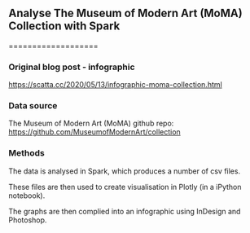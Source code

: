 ## Analyse The Museum of Modern Art (MoMA) Collection with Spark
===================

### Original blog post - infographic
https://scatta.cc/2020/05/13/infographic-moma-collection.html

### Data source
The Museum of Modern Art (MoMA) github repo: https://github.com/MuseumofModernArt/collection

### Methods
The data is analysed in Spark, which produces a number of csv files.

These files are then used to create visualisation in Plotly (in a iPython notebook).

The graphs are then complied into an infographic using InDesign and Photoshop.

